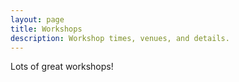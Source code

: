 ```yaml
---
layout: page
title: Workshops
description: Workshop times, venues, and details.
---
```

Lots of great workshops!